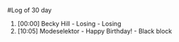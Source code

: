 #Log of 30 day

1. [00:00] Becky Hill - Losing - Losing
1. [10:05] Modeselektor - Happy Birthday! - Black block

